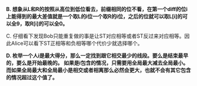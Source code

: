 **B. 想象从L和R的按照从高位到低位看去，前缀相同的位不看，在第一个diff的位i上能得到的最大差值就是一个取L的i位一个取R的i位，之后的位就可以取L[i]的可以全9，取R[i]的可以全0。**

C. 仔细看下发现Bob只能重复做的事是让ST对应相等或者ST反过来对应相等。因此Alice可以看下ST正相等和负相等哪个代价少就选择哪个。

**D. 枚举一个人i是最大得分，那么一定找到跟它相交最少的线段。要么是结束最早的，要么是开始最晚的。
如果是i包含的情况，只需要用全局最大减去全局最小。而如果全局最大和全局最小是相交或者相离那么必然会更大，也就不会有其它包含的情况超过这个值了。** 
